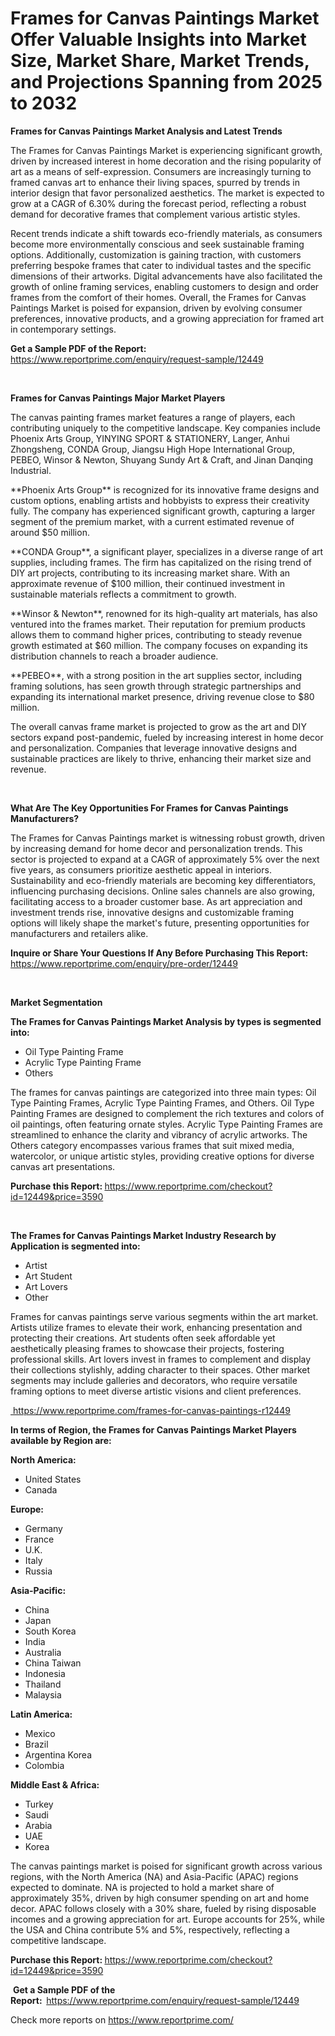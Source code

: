 <p><h1>Frames for Canvas Paintings Market Offer Valuable Insights into Market Size, Market Share, Market Trends, and Projections Spanning from 2025 to 2032</h1></p><p><strong>Frames for Canvas Paintings Market Analysis and Latest Trends</strong></p>
<p><p>The Frames for Canvas Paintings Market is experiencing significant growth, driven by increased interest in home decoration and the rising popularity of art as a means of self-expression. Consumers are increasingly turning to framed canvas art to enhance their living spaces, spurred by trends in interior design that favor personalized aesthetics. The market is expected to grow at a CAGR of 6.30% during the forecast period, reflecting a robust demand for decorative frames that complement various artistic styles.</p><p>Recent trends indicate a shift towards eco-friendly materials, as consumers become more environmentally conscious and seek sustainable framing options. Additionally, customization is gaining traction, with customers preferring bespoke frames that cater to individual tastes and the specific dimensions of their artworks. Digital advancements have also facilitated the growth of online framing services, enabling customers to design and order frames from the comfort of their homes. Overall, the Frames for Canvas Paintings Market is poised for expansion, driven by evolving consumer preferences, innovative products, and a growing appreciation for framed art in contemporary settings.</p></p>
<p><strong>Get a Sample PDF of the Report:&nbsp;</strong> <a href="https://www.reportprime.com/enquiry/request-sample/12449?utm_campaign=3566&utm_medium=2&utm_source=Github&utm_content=ia&utm_term=18032025&utm_id=frames-for-canvas-paintings">https://www.reportprime.com/enquiry/request-sample/12449</a></p>
<p>&nbsp;</p>
<p><strong>Frames for Canvas Paintings Major Market Players</strong></p>
<p><p>The canvas painting frames market features a range of players, each contributing uniquely to the competitive landscape. Key companies include Phoenix Arts Group, YINYING SPORT & STATIONERY, Langer, Anhui Zhongsheng, CONDA Group, Jiangsu High Hope International Group, PEBEO, Winsor & Newton, Shuyang Sundy Art & Craft, and Jinan Danqing Industrial.</p><p>**Phoenix Arts Group** is recognized for its innovative frame designs and custom options, enabling artists and hobbyists to express their creativity fully. The company has experienced significant growth, capturing a larger segment of the premium market, with a current estimated revenue of around $50 million.</p><p>**CONDA Group**, a significant player, specializes in a diverse range of art supplies, including frames. The firm has capitalized on the rising trend of DIY art projects, contributing to its increasing market share. With an approximate revenue of $100 million, their continued investment in sustainable materials reflects a commitment to growth.</p><p>**Winsor & Newton**, renowned for its high-quality art materials, has also ventured into the frames market. Their reputation for premium products allows them to command higher prices, contributing to steady revenue growth estimated at $60 million. The company focuses on expanding its distribution channels to reach a broader audience.</p><p>**PEBEO**, with a strong position in the art supplies sector, including framing solutions, has seen growth through strategic partnerships and expanding its international market presence, driving revenue close to $80 million.</p><p>The overall canvas frame market is projected to grow as the art and DIY sectors expand post-pandemic, fueled by increasing interest in home decor and personalization. Companies that leverage innovative designs and sustainable practices are likely to thrive, enhancing their market size and revenue.</p></p>
<p>&nbsp;</p>
<p><strong>What Are The Key Opportunities For Frames for Canvas Paintings Manufacturers?</strong></p>
<p><p>The Frames for Canvas Paintings market is witnessing robust growth, driven by increasing demand for home decor and personalization trends. This sector is projected to expand at a CAGR of approximately 5% over the next five years, as consumers prioritize aesthetic appeal in interiors. Sustainability and eco-friendly materials are becoming key differentiators, influencing purchasing decisions. Online sales channels are also growing, facilitating access to a broader customer base. As art appreciation and investment trends rise, innovative designs and customizable framing options will likely shape the market's future, presenting opportunities for manufacturers and retailers alike.</p></p>
<p><strong>Inquire or Share Your Questions If Any Before Purchasing This Report:</strong> <a href="https://www.reportprime.com/enquiry/pre-order/12449?utm_campaign=3566&utm_medium=2&utm_source=Github&utm_content=ia&utm_term=18032025&utm_id=frames-for-canvas-paintings">https://www.reportprime.com/enquiry/pre-order/12449</a></p>
<p>&nbsp;</p>
<p><strong>Market Segmentation</strong></p>
<p><strong>The Frames for Canvas Paintings Market Analysis by types is segmented into:</strong></p>
<p><ul><li>Oil Type Painting Frame</li><li>Acrylic Type Painting Frame</li><li>Others</li></ul></p>
<p><p>The frames for canvas paintings are categorized into three main types: Oil Type Painting Frames, Acrylic Type Painting Frames, and Others. Oil Type Painting Frames are designed to complement the rich textures and colors of oil paintings, often featuring ornate styles. Acrylic Type Painting Frames are streamlined to enhance the clarity and vibrancy of acrylic artworks. The Others category encompasses various frames that suit mixed media, watercolor, or unique artistic styles, providing creative options for diverse canvas art presentations.</p></p>
<p><strong>Purchase this Report:&nbsp;</strong><a href="https://www.reportprime.com/checkout?id=12449&price=3590&utm_campaign=3566&utm_medium=2&utm_source=Github&utm_content=ia&utm_term=18032025&utm_id=frames-for-canvas-paintings">https://www.reportprime.com/checkout?id=12449&price=3590</a></p>
<p>&nbsp;</p>
<p><strong>The Frames for Canvas Paintings Market Industry Research by Application is segmented into:</strong></p>
<p><ul><li>Artist</li><li>Art Student</li><li>Art Lovers</li><li>Other</li></ul></p>
<p><p>Frames for canvas paintings serve various segments within the art market. Artists utilize frames to elevate their work, enhancing presentation and protecting their creations. Art students often seek affordable yet aesthetically pleasing frames to showcase their projects, fostering professional skills. Art lovers invest in frames to complement and display their collections stylishly, adding character to their spaces. Other market segments may include galleries and decorators, who require versatile framing options to meet diverse artistic visions and client preferences.</p></p>
<p><a href="https://www.reportprime.com/frames-for-canvas-paintings-r12449?utm_campaign=3566&utm_medium=2&utm_source=Github&utm_content=ia&utm_term=18032025&utm_id=frames-for-canvas-paintings">&nbsp;https://www.reportprime.com/frames-for-canvas-paintings-r12449</a></p>
<p><strong>In terms of Region, the Frames for Canvas Paintings Market Players available by Region are:</strong></p>
<p>
    <p> <strong> North America: </strong>
        <ul>
            <li>United States</li>
            <li>Canada</li>
        </ul>
        </p> 
    <p> <strong> Europe: </strong>
        <ul>
            <li>Germany</li>
            <li>France</li>
            <li>U.K.</li>
            <li>Italy</li>
            <li>Russia</li>
        </ul>
        </p> 
    <p> <strong> Asia-Pacific: </strong>
        <ul>
            <li>China</li>
            <li>Japan</li>
            <li>South Korea</li>
            <li>India</li>
            <li>Australia</li>
            <li>China Taiwan</li>
            <li>Indonesia</li>
            <li>Thailand</li>
            <li>Malaysia</li>
        </ul>
        </p> 
    <p> <strong> Latin America: </strong>
        <ul>
            <li>Mexico</li>
            <li>Brazil</li>
            <li>Argentina Korea</li>
            <li>Colombia</li>
        </ul>
        </p> 
    <p> <strong> Middle East & Africa: </strong>
        <ul>
            <li>Turkey</li>
            <li>Saudi</li>
            <li>Arabia</li>
            <li>UAE</li>
            <li>Korea</li>
        </ul>
    </p>
    </p>
<p><p>The canvas paintings market is poised for significant growth across various regions, with the North America (NA) and Asia-Pacific (APAC) regions expected to dominate. NA is projected to hold a market share of approximately 35%, driven by high consumer spending on art and home decor. APAC follows closely with a 30% share, fueled by rising disposable incomes and a growing appreciation for art. Europe accounts for 25%, while the USA and China contribute 5% and 5%, respectively, reflecting a competitive landscape.</p></p>
<p><strong>Purchase this Report: </strong><a href="https://www.reportprime.com/checkout?id=12449&price=3590&utm_campaign=3566&utm_medium=2&utm_source=Github&utm_content=ia&utm_term=18032025&utm_id=frames-for-canvas-paintings">https://www.reportprime.com/checkout?id=12449&price=3590</a></p>
<p>&nbsp;<strong>Get a Sample PDF of the Report:&nbsp;&nbsp;</strong><a href="https://www.reportprime.com/enquiry/request-sample/12449?utm_campaign=3566&utm_medium=2&utm_source=Github&utm_content=ia&utm_term=18032025&utm_id=frames-for-canvas-paintings">https://www.reportprime.com/enquiry/request-sample/12449</a></p>
<p><strong></strong></p>
<p>Check more reports on <a href="https://www.reportprime.com/?utm_campaign=3566&utm_medium=2&utm_source=Github&utm_content=ia&utm_term=18032025&utm_id=frames-for-canvas-paintings">https://www.reportprime.com/</a></p>